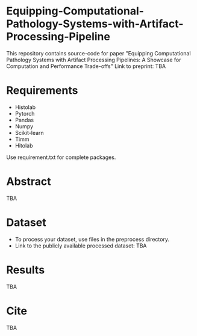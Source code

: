 # Equipping-Computational-Pathology-Systems-with-Artifact-Processing-Pipeline

This repository contains source-code for paper "Equipping Computational Pathology Systems with Artifact Processing Pipelines: A Showcase for Computation and Performance Trade-offs"
Link to preprint: TBA

# Requirements
- Histolab
- Pytorch
- Pandas
- Numpy
- Scikit-learn
- Timm
- Hitolab

Use requirement.txt for complete packages.

# Abstract
TBA

# Dataset 
- To process your dataset, use files in the preprocess directory.
- Link to the publicly available processed dataset: TBA

# Results
TBA

# Cite
TBA
